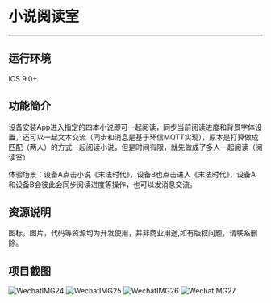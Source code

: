 # 小说阅读室

*******************


## 运行环境
iOS 9.0+

## 功能简介
设备安装App进入指定的四本小说即可一起阅读，同步当前阅读进度和背景字体设置，还可以一起文本交流（同步和消息是基于环信MQTT实现），原本是打算做成匹配（两人）的方式一起阅读小说，但是时间有限，就先做成了多人一起阅读（阅读室）

体验场景：设备A点击小说《末法时代》，设备B也点击进入《末法时代》，设备A和设备B会彼此会同步阅读进度等操作，也可以发消息交流。

## 资源说明
图标，图片，代码等资源均为开发使用，并非商业用途,如有版权问题，请联系删除。

## 项目截图
![WechatIMG24](https://user-images.githubusercontent.com/15797691/129675593-c16b7ef7-53f8-420f-9906-67b9196a78eb.png)
![WechatIMG25](https://user-images.githubusercontent.com/15797691/129675601-5e578cfb-a69d-4a1a-b50f-7dab48a9b888.png)
![WechatIMG26](https://user-images.githubusercontent.com/15797691/129675610-f9bdb0ba-2b6a-436e-acc2-65412488e696.png)
![WechatIMG27](https://user-images.githubusercontent.com/15797691/129675615-4d9f47ad-e2a1-46a5-8eb6-4fb9489b9fbf.png)


